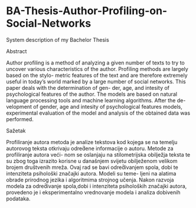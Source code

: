 # BA-Thesis-Author-Profiling-on-Social-Networks
System description of my Bachelor Thesis 


Abstract

Author profiling is a method of analyzing a given number of texts to try to uncover
various characteristics of the author. Profiling methods are largely based on the stylo-
metric features of the text and are therefore extremely useful in today’s world marked
by a large number of social networks. This paper deals with the determination of gen-
der, age, and intesity of psychological features of the author. The models are based
on natural language processing tools and machine learning algorithms. After the de-
velopment of gender, age and intesity of psychological features models, experimental
evaluation of the model and analysis of the obtained data was performed.

Sažetak

Profiliranje autora metoda je analize tekstova kod kojega se na temelju autorovog
teksta otkrivaju odred̄ene informacije o autoru. Metode za profiliranje autora veći-
nom se oslanjaju na stilometrijska obilježja teksta te su zbog toga izrazito korisne u
današnjem svijetu obilježenom velikom brojem društvenih mreža. Ovaj rad se bavi
odred̄ivanjem spola, dobi te intenziteta psihološki značajki autora. Modeli su teme-
ljeni na alatima obrade prirodnog jezika i algoritmima strojnog učenja. Nakon razvoja
modela za odred̄ivanje spola,dobi i intenziteta psiholoških značajki autora, provedeno
je i eksperimentalno vrednovanje modela i analiza dobivenih podataka.
